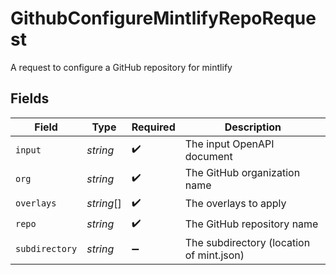 # GithubConfigureMintlifyRepoRequest

A request to configure a GitHub repository for mintlify


## Fields

| Field                                    | Type                                     | Required                                 | Description                              |
| ---------------------------------------- | ---------------------------------------- | ---------------------------------------- | ---------------------------------------- |
| `input`                                  | *string*                                 | :heavy_check_mark:                       | The input OpenAPI document               |
| `org`                                    | *string*                                 | :heavy_check_mark:                       | The GitHub organization name             |
| `overlays`                               | *string*[]                               | :heavy_check_mark:                       | The overlays to apply                    |
| `repo`                                   | *string*                                 | :heavy_check_mark:                       | The GitHub repository name               |
| `subdirectory`                           | *string*                                 | :heavy_minus_sign:                       | The subdirectory (location of mint.json) |